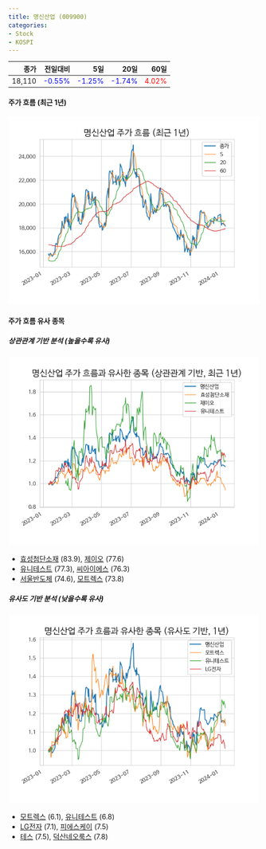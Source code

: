 ```yaml
---
title: 명신산업 (009900)
categories:
- Stock
- KOSPI
---
```


|종가|전일대비|5일|20일|60일|
|---:|-------:|--:|---:|---:|
|18,110|<span style="color: blue">-0.55%</span>|<span style="color: blue">-1.25%</span>|<span style="color: blue">-1.74%</span>|<span style="color: red">4.02%</span>|

<!-- more -->


#### 주가 흐름 (최근 1년)
![009900](/assets/images/stock/009900.png)


#### 주가 흐름 유사 종목


##### 상관관계 기반 분석 (높을수록 유사)
![009900](/assets/images/stock/009900_corr.png)
- [효성첨단소재](/298050/) (83.9), [제이오](/418550/) (77.6)
- [유니테스트](/086390/) (77.3), [씨아이에스](/222080/) (76.3)
- [서울반도체](/046890/) (74.6), [모트렉스](/118990/) (73.8)


##### 유사도 기반 분석 (낮을수록 유사)	
![009900](/assets/images/stock/009900_sim.png)
- [모트렉스](/118990/) (6.1), [유니테스트](/086390/) (6.8)
- [LG전자](/066570/) (7.1), [피에스케이](/319660/) (7.5)
- [테스](/095610/) (7.5), [덕산네오룩스](/213420/) (7.8)